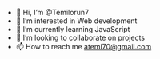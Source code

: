 - 👋 Hi, I’m @Temilorun7
- 👀 I’m interested in Web development
- 🌱 I’m currently learning JavaScript
- 💞️ I’m looking to collaborate on projects
- 📫 How to reach me atemi70@gmail.com

<!---
Temilorun7/Temilorun7 is a ✨ special ✨ repository because its `README.md` (this file) appears on your GitHub profile.
You can click the Preview link to take a look at your changes.
--->
